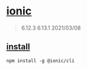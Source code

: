 # [ionic](https://ionicframework.com/)

> 6.12.3
> 6.13.1 2021/03/08

## [install](https://ionicframework.com/docs/intro/cli)

`npm install -g @ionic/cli`